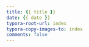 ```yaml
---
title: {{ title }}
date: {{ date }}
typora-root-url: index
typora-copy-images-to: index
comments: false
---
```


